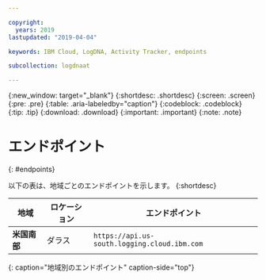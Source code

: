 ```yaml
---

copyright:
  years: 2019
lastupdated: "2019-04-04"

keywords: IBM Cloud, LogDNA, Activity Tracker, endpoints

subcollection: logdnaat

---
```


{:new_window: target="_blank"}
{:shortdesc: .shortdesc}
{:screen: .screen}
{:pre: .pre}
{:table: .aria-labeledby="caption"}
{:codeblock: .codeblock}
{:tip: .tip}
{:download: .download}
{:important: .important}
{:note: .note}

# エンドポイント
{: #endpoints}

以下の表は、地域ごとのエンドポイントを示します。
{:shortdesc}


| 地域                | ロケーション  |  エンドポイント                                          |
|-----------------------|-----------|----------------------------------------------------|
| **米国南部**          | ダラス    | `https://api.us-south.logging.cloud.ibm.com `       |
{: caption="地域別のエンドポイント" caption-side="top"} 
